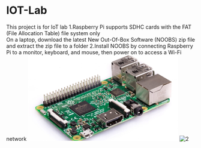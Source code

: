 # IOT-Lab
This project is for IoT lab
1.Raspberry Pi supports SDHC cards with the FAT (File Allocation Table) file system only  
On a laptop, download the latest New Out-Of-Box Software (NOOBS) zip file and extract the zip file to a folder
2.Install NOOBS by connecting Raspberry Pi to a monitor, keyboard, and mouse, then power on to access a Wi-Fi network
![1](https://github.com/SteveZwl/IOT-Lab/blob/main/lab1.png)
![2](https://github.com/SteveZwl/IOT-Lab/blob/main/lab1(1).png)
